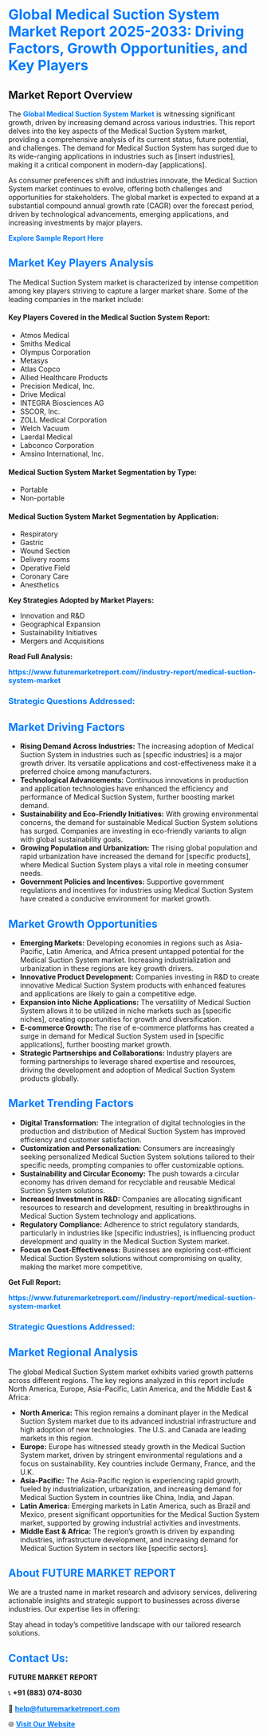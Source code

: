 <h1 style="color: #007BFF;">Global Medical Suction System Market Report 2025-2033: Driving Factors, Growth Opportunities, and Key Players</h1>

<section id="overview">
<h2>Market Report Overview</h2>
<p>The <a href="https://www.futuremarketreport.com//industry-report/medical-suction-system-market" style="color: #007BFF; text-decoration: none;"><strong>Global Medical Suction System Market</strong></a> is witnessing significant growth, driven by increasing demand across various industries. This report delves into the key aspects of the Medical Suction System market, providing a comprehensive analysis of its current status, future potential, and challenges. The demand for Medical Suction System has surged due to its wide-ranging applications in industries such as [insert industries], making it a critical component in modern-day [applications].</p>
<p>As consumer preferences shift and industries innovate, the Medical Suction System market continues to evolve, offering both challenges and opportunities for stakeholders. The global market is expected to expand at a substantial compound annual growth rate (CAGR) over the forecast period, driven by technological advancements, emerging applications, and increasing investments by major players.</p>
</section>

<section id="overview">
<p><a href="https://www.futuremarketreport.com//request-sample/reportId=59378" style="color: #007BFF; text-decoration: none;"><strong>Explore Sample Report Here</strong></a></p>
</section>

<section id="key-players">
<h2 style="color: #007BFF;">Market Key Players Analysis</h2>
<p>The Medical Suction System market is characterized by intense competition among key players striving to capture a larger market share. Some of the leading companies in the market include:</p>
<h4>Key Players Covered in the Medical Suction System Report:</h4>
<ul><li>Atmos Medical</li><li>Smiths Medical</li><li>Olympus Corporation</li><li>Metasys</li><li>Atlas Copco</li><li>Allied Healthcare Products</li><li>Precision Medical, Inc.</li><li>Drive Medical</li><li>INTEGRA Biosciences AG</li><li>SSCOR, Inc.</li><li>ZOLL Medical Corporation</li><li>Welch Vacuum</li><li>Laerdal Medical</li><li>Labconco Corporation</li><li>Amsino International, Inc.</li></ul>
<h4>Medical Suction System Market Segmentation by Type:</h4>
<ul><li>Portable</li><li>Non-portable</li></ul>

<h4>Medical Suction System Market Segmentation by Application:</h4>
<ul><li>Respiratory</li><li>Gastric</li><li>Wound Section</li><li>Delivery rooms</li><li>Operative Field</li><li>Coronary Care</li><li>Anesthetics</li></ul>
<p><strong>Key Strategies Adopted by Market Players:</strong></p>
<ul>
<li>Innovation and R&D</li>
<li>Geographical Expansion</li>
<li>Sustainability Initiatives</li>
<li>Mergers and Acquisitions</li>
</ul>
</section>

<section>
<p><strong>Read Full Analysis: </strong></p><a href="https://www.futuremarketreport.com//industry-report/medical-suction-system-market" style="color: #007BFF; text-decoration: none;"><strong>https://www.futuremarketreport.com//industry-report/medical-suction-system-market</strong></a>
<h3 style="color: #007BFF;">Strategic Questions Addressed:</h3>
</section>

<section id="driving-factors">
<h2 style="color: #007BFF;">Market Driving Factors</h2>
<ul>
<li><strong>Rising Demand Across Industries:</strong> The increasing adoption of Medical Suction System in industries such as [specific industries] is a major growth driver. Its versatile applications and cost-effectiveness make it a preferred choice among manufacturers.</li>
<li><strong>Technological Advancements:</strong> Continuous innovations in production and application technologies have enhanced the efficiency and performance of Medical Suction System, further boosting market demand.</li>
<li><strong>Sustainability and Eco-Friendly Initiatives:</strong> With growing environmental concerns, the demand for sustainable Medical Suction System solutions has surged. Companies are investing in eco-friendly variants to align with global sustainability goals.</li>
<li><strong>Growing Population and Urbanization:</strong> The rising global population and rapid urbanization have increased the demand for [specific products], where Medical Suction System plays a vital role in meeting consumer needs.</li>
<li><strong>Government Policies and Incentives:</strong> Supportive government regulations and incentives for industries using Medical Suction System have created a conducive environment for market growth.</li>
</ul>
</section>

<section id="growth-opportunities">
<h2 style="color: #007BFF;">Market Growth Opportunities</h2>
<ul>
<li><strong>Emerging Markets:</strong> Developing economies in regions such as Asia-Pacific, Latin America, and Africa present untapped potential for the Medical Suction System market. Increasing industrialization and urbanization in these regions are key growth drivers.</li>
<li><strong>Innovative Product Development:</strong> Companies investing in R&D to create innovative Medical Suction System products with enhanced features and applications are likely to gain a competitive edge.</li>
<li><strong>Expansion into Niche Applications:</strong> The versatility of Medical Suction System allows it to be utilized in niche markets such as [specific niches], creating opportunities for growth and diversification.</li>
<li><strong>E-commerce Growth:</strong> The rise of e-commerce platforms has created a surge in demand for Medical Suction System used in [specific applications], further boosting market growth.</li>
<li><strong>Strategic Partnerships and Collaborations:</strong> Industry players are forming partnerships to leverage shared expertise and resources, driving the development and adoption of Medical Suction System products globally.</li>
</ul>
</section>

<section id="trending-factors">
<h2 style="color: #007BFF;">Market Trending Factors</h2>
<ul>
<li><strong>Digital Transformation:</strong> The integration of digital technologies in the production and distribution of Medical Suction System has improved efficiency and customer satisfaction.</li>
<li><strong>Customization and Personalization:</strong> Consumers are increasingly seeking personalized Medical Suction System solutions tailored to their specific needs, prompting companies to offer customizable options.</li>
<li><strong>Sustainability and Circular Economy:</strong> The push towards a circular economy has driven demand for recyclable and reusable Medical Suction System solutions.</li>
<li><strong>Increased Investment in R&D:</strong> Companies are allocating significant resources to research and development, resulting in breakthroughs in Medical Suction System technology and applications.</li>
<li><strong>Regulatory Compliance:</strong> Adherence to strict regulatory standards, particularly in industries like [specific industries], is influencing product development and quality in the Medical Suction System market.</li>
<li><strong>Focus on Cost-Effectiveness:</strong> Businesses are exploring cost-efficient Medical Suction System solutions without compromising on quality, making the market more competitive.</li>
</ul>
</section>

<section>
<p><strong>Get Full Report: </strong></p><a href="https://www.futuremarketreport.com//industry-report/medical-suction-system-market" style="color: #007BFF; text-decoration: none;"><strong>https://www.futuremarketreport.com//industry-report/medical-suction-system-market</strong></a>
<h3 style="color: #007BFF;">Strategic Questions Addressed:</h3>
</section>


<section id="regional-analysis">
<h2 style="color: #007BFF;">Market Regional Analysis</h2>
<p>The global Medical Suction System market exhibits varied growth patterns across different regions. The key regions analyzed in this report include North America, Europe, Asia-Pacific, Latin America, and the Middle East & Africa:</p>
<ul>
<li><strong>North America:</strong> This region remains a dominant player in the Medical Suction System market due to its advanced industrial infrastructure and high adoption of new technologies. The U.S. and Canada are leading markets in this region.</li>
<li><strong>Europe:</strong> Europe has witnessed steady growth in the Medical Suction System market, driven by stringent environmental regulations and a focus on sustainability. Key countries include Germany, France, and the U.K.</li>
<li><strong>Asia-Pacific:</strong> The Asia-Pacific region is experiencing rapid growth, fueled by industrialization, urbanization, and increasing demand for Medical Suction System in countries like China, India, and Japan.</li>
<li><strong>Latin America:</strong> Emerging markets in Latin America, such as Brazil and Mexico, present significant opportunities for the Medical Suction System market, supported by growing industrial activities and investments.</li>
<li><strong>Middle East & Africa:</strong> The region’s growth is driven by expanding industries, infrastructure development, and increasing demand for Medical Suction System in sectors like [specific sectors].</li>
</ul>
</section>

<footer>
<h2 style="color: #007BFF;">About FUTURE MARKET REPORT</h2>
<p>We are a trusted name in market research and advisory services, delivering actionable insights and strategic support to businesses across diverse industries. Our expertise lies in offering:</p>

<p>Stay ahead in today’s competitive landscape with our tailored research solutions.</p>

<h2 style="color: #007BFF;">Contact Us:</h2>
<p><strong>FUTURE MARKET REPORT</strong></p>
<p>📞 <strong>+91 (883) 074-8030</strong></p>
<p>📧 <strong><a href="mailto:help@futuremarketreport.com" style="color: #007BFF;">help@futuremarketreport.com</a></strong></p>
<p>🌐 <strong><a href="https://www.futuremarketreport.com/" style="color: #007BFF;">Visit Our Website</a></strong></p>
</footer>